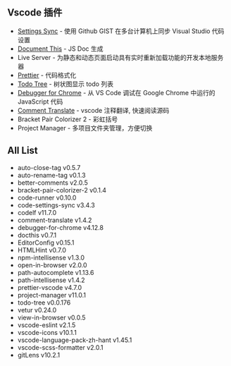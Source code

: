 ## Vscode 插件

- [Settings Sync](https://github.com/shanalikhan/code-settings-sync) - 使用 Github GIST 在多台计算机上同步 Visual Studio 代码设置
- [Document This](https://github.com/joelday/vscode-docthis) - JS Doc 生成
- Live Server - 为静态和动态页面启动具有实时重新加载功能的开发本地服务器
- [Prettier](https://github.com/prettier/prettier-vscode) - 代码格式化
- [Todo Tree](https://github.com/Gruntfuggly/todo-tree) - 树状图显示 todo 列表
- [Debugger for Chrome](https://github.com/Microsoft/vscode-chrome-debug) - 从 VS Code 调试在 Google Chrome 中运行的 JavaScript 代码
- [Comment Translate](https://github.com/intellism/vscode-comment-translate) - vscode 注释翻译, 快速阅读源码
- Bracket Pair Colorizer 2 - 彩虹括号
- Project Manager - 多项目文件夹管理，方便切换

## All List

 - auto-close-tag v0.5.7
- auto-rename-tag v0.1.3
- better-comments v2.0.5
- bracket-pair-colorizer-2 v0.1.4
- code-runner v0.10.0
- code-settings-sync v3.4.3
- codelf v11.7.0
- comment-translate v1.4.2
- debugger-for-chrome v4.12.8
- docthis v0.7.1
- EditorConfig v0.15.1
- HTMLHint v0.7.0
- npm-intellisense v1.3.0
- open-in-browser v2.0.0
- path-autocomplete v1.13.6
- path-intellisense v1.4.2
- prettier-vscode v4.7.0
- project-manager v11.0.1
- todo-tree v0.0.176
- vetur v0.24.0
- view-in-browser v0.0.5
- vscode-eslint v2.1.5
- vscode-icons v10.1.1
- vscode-language-pack-zh-hant v1.45.1
- vscode-scss-formatter v2.0.1
- gitLens v10.2.1


